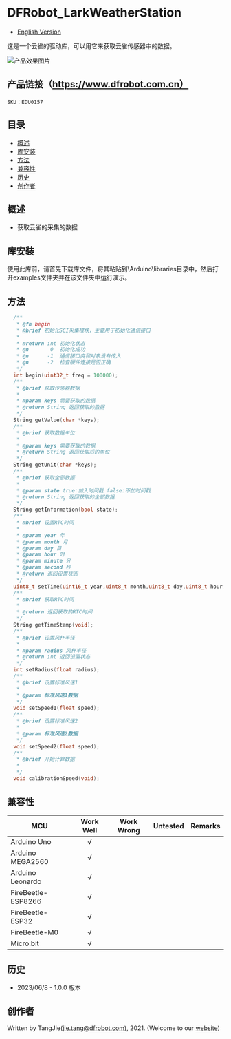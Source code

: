 # DFRobot_LarkWeatherStation
* [English Version](./README.md)

这是一个云雀的驱动库，可以用它来获取云雀传感器中的数据。


![产品效果图片](./resources/images/EDG0157.png)


## 产品链接（https://www.dfrobot.com.cn）

    SKU：EDU0157

## 目录

  * [概述](#概述)
  * [库安装](#库安装)
  * [方法](#方法)
  * [兼容性](#兼容性)
  * [历史](#历史)
  * [创作者](#创作者)

## 概述

  * 获取云雀的采集的数据

## 库安装

使用此库前，请首先下载库文件，将其粘贴到\Arduino\libraries目录中，然后打开examples文件夹并在该文件夹中运行演示。

## 方法

```C++
  /**
   * @fn begin
   * @brief 初始化SCI采集模块，主要用于初始化通信接口
   * 
   * @return int 初始化状态
   * @n       0  初始化成功
   * @n      -1  通信接口类和对象没有传入
   * @n      -2  检查硬件连接是否正确
   */
  int begin(uint32_t freq = 100000);
  /**
   * @brief 获取传感器数据
   * 
   * @param keys 需要获取的数据
   * @return String 返回获取的数据
   */
  String getValue(char *keys);
  /**
   * @brief 获取数据单位
   * 
   * @param keys 需要获取的数据
   * @return String 返回获取后的单位
   */
  String getUnit(char *keys);
  /**
   * @brief 获取全部数据
   * 
   * @param state true:加入时间戳 false:不加时间戳
   * @return String 返回获取的全部数据
   */
  String getInformation(bool state);
  /**
   * @brief 设置RTC时间
   * 
   * @param year 年
   * @param month 月
   * @param day 日
   * @param hour 时
   * @param minute 分
   * @param second 秒
   * @return 返回设置状态
   */
  uint8_t setTime(uint16_t year,uint8_t month,uint8_t day,uint8_t hour,uint8_t minute,uint8_t second);
  /**
   * @brief 获取RTC时间
   * 
   * @return 返回获取的RTC时间
   */
  String getTimeStamp(void);
  /**
   * @brief 设置风杯半径
   * 
   * @param radius 风杯半径
   * @return int 返回设置状态
   */
  int setRadius(float radius);
  /**
   * @brief 设置标准风速1
   * 
   * @param 标准风速1数据
   */
  void setSpeed1(float speed);
  /**
   * @brief 设置标准风速2
   * 
   * @param 标准风速2数据
   */
  void setSpeed2(float speed);
  /**
   * @brief 开始计算数据
   * 
   */
  void calibrationSpeed(void);
```

## 兼容性

MCU                | Work Well    | Work Wrong   | Untested    | Remarks
------------------ | :----------: | :----------: | :---------: | :----:
Arduino Uno        |      √       |              |             |
Arduino MEGA2560   |      √       |              |             |
Arduino Leonardo   |      √       |              |             |
FireBeetle-ESP8266 |      √       |              |             |
FireBeetle-ESP32   |      √       |              |             |
FireBeetle-M0      |      √       |              |             |
Micro:bit          |      √       |              |             |


## 历史

- 2023/06/8 - 1.0.0 版本

## 创作者

Written by TangJie(jie.tang@dfrobot.com), 2021. (Welcome to our [website](https://www.dfrobot.com/))





